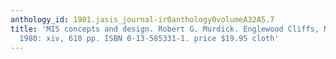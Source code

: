 ```yaml
---
anthology_id: 1981.jasis_journal-ir0anthology0volumeA32A5.7
title: 'MIS concepts and design. Robert G. Murdick. Englewood Cliffs, NJ: Prentice-Hall;
  1980: xiv, 610 pp. ISBN 0-13-585331-1. price $19.95 cloth'
---
```

